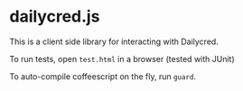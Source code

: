 # dailycred.js

This is a client side library for interacting with Dailycred.

To run tests, open `test.html` in a browser (tested with JUnit)

To auto-compile coffeescript on the fly, run  `guard`.